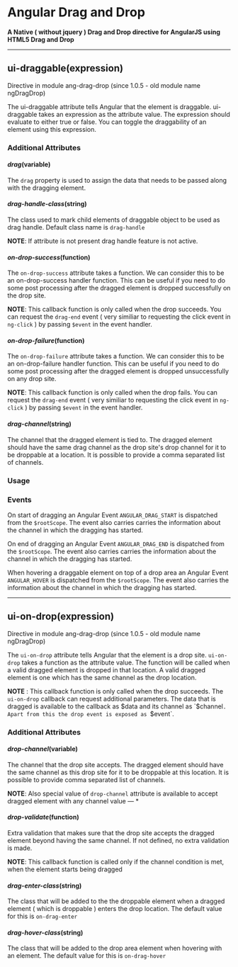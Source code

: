 # Angular Drag and Drop
**A Native ( without jquery ) Drag and Drop directive for AngularJS using HTML5 Drag and Drop**

---

## ui-draggable(expression)

Directive in module ang-drag-drop (since 1.0.5 - old module name ngDragDrop)

The ui-draggable attribute tells Angular that the element is draggable. ui-draggable takes an expression as the attribute value. The expression should evaluate to either true or false. You can toggle the draggability of an element using this expression.

### Additional Attributes

#### _**drag**_(variable)

The `drag` property is used to assign the data that needs to be passed along with the dragging element.


#### _**drag-handle-class**_(string)

The class used to mark child elements of draggable object to be used as drag handle. Default class name is `drag-handle`

**NOTE**: If attribute is not present drag handle feature is not active.


#### _**on-drop-success**_(function)

The `on-drop-success` attribute takes a function. We can consider this to be an on-drop-success handler function. This can be useful if you need to do some post processing after the dragged element is dropped successfully on the drop site.

**NOTE**: This callback function is only called when the drop succeeds.
You can request the `drag-end` event ( very similiar to requesting the click event in `ng-click` ) by passing `$event` in the event handler.



#### _**on-drop-failure**_(function)

The `on-drop-failure` attribute takes a function. We can consider this to be an on-drop-failure handler function. This can be useful if you need to do some post processing after the dragged element is dropped unsuccessfully on any drop site.

**NOTE**: This callback function is only called when the drop fails.
You can request the `drag-end` event ( very similiar to requesting the click event in `ng-click` ) by passing `$event` in the event handler.



#### _**drag-channel**_(string)

The channel that the dragged element is tied to. The dragged element should have the same drag channel as the drop site's drop channel for it to be droppable at a location. It is possible to provide a comma separated list of channels.


### Usage



### Events

On start of dragging an Angular Event `ANGULAR_DRAG_START` is dispatched from the `$rootScope`. The event also carries carries the information about the channel in which the dragging has started.

On end of dragging an Angular Event `ANGULAR_DRAG_END` is dispatched from the `$rootScope`. The event also carries carries the information about the channel in which the dragging has started.

When hovering a draggable element on top of a drop area an Angular Event `ANGULAR_HOVER` is dispatched from the `$rootScope`. The event also carries the information about the channel in which the dragging has started.

---

## ui-on-drop(expression)

Directive in module ang-drag-drop (since 1.0.5 - old module name ngDragDrop)

The `ui-on-drop` attribute tells Angular that the element is a drop site. `ui-on-drop` takes a function as the attribute value. The function will be called when a valid dragged element is dropped in that location. A valid dragged element is one which has the same channel as the drop location.

**NOTE** : This callback function is only called when the drop succeeds.
The `ui-on-drop` callback can request additional parameters. The data that is dragged is available to the callback as $data and its channel as `$channel`. Apart from this the drop event is exposed as `$event`.

### Additional Attributes

#### _**drop-channel**_(variable)

The channel that the drop site accepts. The dragged element should have the same channel as this drop site for it to be droppable at this location. It is possible to provide comma separated list of channels.

**NOTE**: Also special value of `drop-channel` attribute is available to accept dragged element with any channel value — *



#### _**drop-validate**_(function)

Extra validation that makes sure that the drop site accepts the dragged element beyond having the same channel. If not defined, no extra validation is made.

**NOTE**: This callback function is called only if the channel condition is met, when the element starts being dragged




#### _**drag-enter-class**_(string)

The class that will be added to the the droppable element when a dragged element ( which is droppable ) enters the drop location. The default value for this is `on-drag-enter`



#### _**drag-hover-class**_(string)

The class that will be added to the drop area element when hovering with an element. The default value for this is `on-drag-hover`